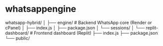 # whatsappengine

whatsapp-hybrid/
│
├── engine/                 # Backend WhatsApp core (Render or cPanel)
│   ├── index.js
│   ├── package.json
│   └── sessions/
│
└── replit-dashboard/       # Frontend dashboard (Replit)
    ├── index.js
    ├── package.json
    └── public/

